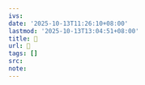 ```yaml
---
ivs:
date: '2025-10-13T11:26:10+08:00'
lastmod: '2025-10-13T13:04:51+08:00'
title: 󰎁
url: 󰎁
tags: []
src:
note:
---
```

